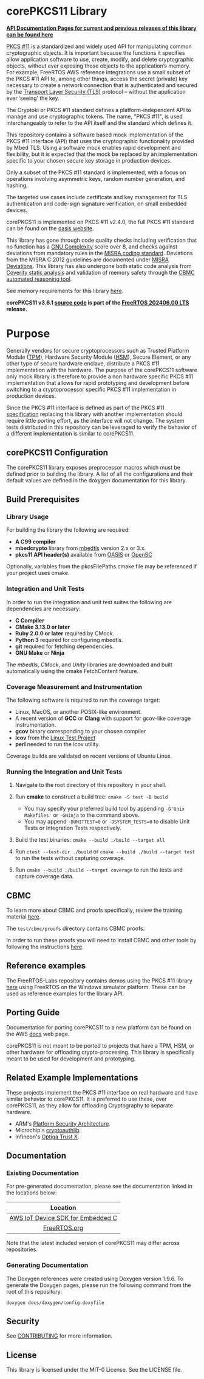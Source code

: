 # corePKCS11 Library

**[API Documentation Pages for current and previous releases of this library can be found here](https://freertos.github.io/corePKCS11/)**

[PKCS #11](https://en.wikipedia.org/wiki/PKCS_11) is a standardized and widely
used API for manipulating common cryptographic objects. It is important because
the functions it specifies allow application software to use, create, modify,
and delete cryptographic objects, without ever exposing those objects to the
application’s memory. For example, FreeRTOS AWS reference integrations use a
small subset of the PKCS #11 API to, among other things, access the secret
(private) key necessary to create a network connection that is authenticated and
secured by the
[Transport Layer Security (TLS)](https://en.wikipedia.org/wiki/Transport_Layer_Security)
protocol – without the application ever ‘seeing’ the key.

The Cryptoki or PKCS #11 standard defines a platform-independent API to manage
and use cryptographic tokens. The name, "PKCS #11", is used interchangeably to
refer to the API itself and the standard which defines it.

This repository contains a software based mock implementation of the PKCS #11
interface (API) that uses the cryptographic functionality provided by Mbed TLS.
Using a software mock enables rapid development and flexibility, but it is
expected that the mock be replaced by an implementation specific to your chosen
secure key storage in production devices.

Only a subset of the PKCS #11 standard is implemented, with a focus on
operations involving asymmetric keys, random number generation, and hashing.

The targeted use cases include certificate and key management for TLS
authentication and code-sign signature verification, on small embedded devices.

corePKCS11 is implemented on PKCS #11 v2.4.0, the full PKCS #11 standard can be
found on the
[oasis website](http://docs.oasis-open.org/pkcs11/pkcs11-base/v2.40/os/pkcs11-base-v2.40-os.html).

This library has gone through code quality checks including verification that no
function has a
[GNU Complexity](https://www.gnu.org/software/complexity/manual/complexity.html)
score over 8, and checks against deviations from mandatory rules in the
[MISRA coding standard](https://www.misra.org.uk). Deviations from the MISRA
C:2012 guidelines are documented under [MISRA Deviations](MISRA.md). This
library has also undergone both static code analysis from
[Coverity static analysis](https://scan.coverity.com/) and validation of memory
safety through the
[CBMC automated reasoning tool](https://www.cprover.org/cbmc/).

See memory requirements for this library
[here](./docs/doxygen/include/size_table.md).

**corePKCS11 v3.6.1
[source code](https://github.com/FreeRTOS/corePKCS11/tree/v3.6.1/source) is part
of the
[FreeRTOS 202406.00 LTS](https://github.com/FreeRTOS/FreeRTOS-LTS/tree/202406.00-LTS)
release.**

# Purpose

Generally vendors for secure cryptoprocessors such as Trusted Platform Module
([TPM](https://en.wikipedia.org/wiki/Trusted_Platform_Module)), Hardware
Security Module ([HSM](https://en.wikipedia.org/wiki/Hardware_security_module)),
Secure Element, or any other type of secure hardware enclave, distribute a PKCS
#11 implementation with the hardware. The purpose of the corePKCS11 software
only mock library is therefore to provide a non hardware specific PKCS #11
implementation that allows for rapid prototyping and development before
switching to a cryptoprocessor specific PKCS #11 implementation in production
devices.

Since the PKCS #11 interface is defined as part of the PKCS #11
[specification](https://docs.oasis-open.org/pkcs11/pkcs11-base/v2.40/os/pkcs11-base-v2.40-os.html)
replacing this library with another implementation should require little porting
effort, as the interface will not change. The system tests distributed in this
repository can be leveraged to verify the behavior of a different implementation
is similar to corePKCS11.

## corePKCS11 Configuration

The corePKCS11 library exposes preprocessor macros which must be defined prior
to building the library. A list of all the configurations and their default
values are defined in the doxygen documentation for this library.

## Build Prerequisites

### Library Usage

For building the library the following are required:

- **A C99 compiler**
- **mbedcrypto** library from [mbedtls](https://github.com/ARMmbed/mbedtls)
  version 2.x or 3.x.
- **pkcs11 API header(s)** available from
  [OASIS](https://github.com/oasis-tcs/pkcs11) or
  [OpenSC](https://github.com/OpenSC/libp11/blob/master/src/pkcs11.h)

Optionally, variables from the pkcsFilePaths.cmake file may be referenced if
your project uses cmake.

### Integration and Unit Tests

In order to run the integration and unit test suites the following are
dependencies are necessary:

- **C Compiler**
- **CMake 3.13.0 or later**
- **Ruby 2.0.0 or later** required by CMock.
- **Python 3** required for configuring mbedtls.
- **git** required for fetching dependencies.
- **GNU Make** or **Ninja**

The _mbedtls_, _CMock_, and _Unity_ libraries are downloaded and built
automatically using the cmake FetchContent feature.

### Coverage Measurement and Instrumentation

The following software is required to run the coverage target:

- Linux, MacOS, or another POSIX-like environment.
- A recent version of **GCC** or **Clang** with support for gcov-like coverage
  instrumentation.
- **gcov** binary corresponding to your chosen compiler
- **lcov** from the
  [Linux Test Project](https://github.com/linux-test-project/lcov)
- **perl** needed to run the lcov utility.

Coverage builds are validated on recent versions of Ubuntu Linux.

### Running the Integration and Unit Tests

1. Navigate to the root directory of this repository in your shell.

1. Run **cmake** to construct a build tree: `cmake -S test -B build`

   - You may specify your preferred build tool by appending `-G'Unix Makefiles'`
     or `-GNinja` to the command above.
   - You may append `-DUNITTEST=0` or `-DSYSTEM_TESTS=0` to disable Unit Tests
     or Integration Tests respectively.

1. Build the test binaries: `cmake --build ./build --target all`

1. Run `ctest --test-dir ./build` or `cmake --build ./build --target test` to
   run the tests without capturing coverage.

1. Run `cmake --build ./build --target coverage` to run the tests and capture
   coverage data.

## CBMC

To learn more about CBMC and proofs specifically, review the training material
[here](https://model-checking.github.io/cbmc-training).

The `test/cbmc/proofs` directory contains CBMC proofs.

In order to run these proofs you will need to install CBMC and other tools by
following the instructions
[here](https://model-checking.github.io/cbmc-training/installation.html).

## Reference examples

The FreeRTOS-Labs repository contains demos using the PKCS #11 library
[here](https://github.com/FreeRTOS/FreeRTOS-Labs/tree/master/FreeRTOS-Plus/Demo/FreeRTOS_Plus_PKCS11_Windows_Simulator/examples)
using FreeRTOS on the Windows simulator platform. These can be used as reference
examples for the library API.

## Porting Guide

Documentation for porting corePKCS11 to a new platform can be found on the AWS
[docs](https://docs.aws.amazon.com/freertos/latest/portingguide/afr-porting-pkcs.html)
web page.

corePKCS11 is not meant to be ported to projects that have a TPM, HSM, or other
hardware for offloading crypto-processing. This library is specifically meant to
be used for development and prototyping.

## Related Example Implementations

These projects implement the PKCS #11 interface on real hardware and have
similar behavior to corePKCS11. It is preferred to use these, over corePKCS11,
as they allow for offloading Cryptography to separate hardware.

- ARM's
  [Platform Security Architecture](https://github.com/Linaro/freertos-pkcs11-psa).
- Microchip's [cryptoauthlib](https://github.com/MicrochipTech/cryptoauthlib).
- Infineon's
  [Optiga Trust X](https://github.com/aws/amazon-freertos/blob/main/vendors/infineon/secure_elements/pkcs11/iot_pkcs11_trustx.c).

## Documentation

### Existing Documentation

For pre-generated documentation, please see the documentation linked in the
locations below:

|                                                       Location                                                       |
| :------------------------------------------------------------------------------------------------------------------: |
| [AWS IoT Device SDK for Embedded C](https://github.com/aws/aws-iot-device-sdk-embedded-C#releases-and-documentation) |
|      [FreeRTOS.org](https://freertos.org/Documentation/api-ref/corePKCS11/docs/doxygen/output/html/index.html)       |

Note that the latest included version of corePKCS11 may differ across
repositories.

### Generating Documentation

The Doxygen references were created using Doxygen version 1.9.6. To generate the
Doxygen pages, please run the following command from the root of this
repository:

```shell
doxygen docs/doxygen/config.doxyfile
```

## Security

See [CONTRIBUTING](.github/CONTRIBUTING.md#security-issue-notifications) for more
information.

## License

This library is licensed under the MIT-0 License. See the LICENSE file.
